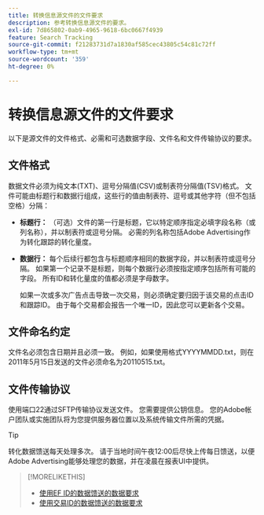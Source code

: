 ```yaml
---
title: 转换信息源文件的文件要求
description: 参考转换信息源文件的要求。
exl-id: 7d865802-0ab9-4965-9618-6bc0667f4939
feature: Search Tracking
source-git-commit: f21283731d7a1830af585cec43805c54c81c72ff
workflow-type: tm+mt
source-wordcount: '359'
ht-degree: 0%

---
```


# 转换信息源文件的文件要求

以下是源文件的文件格式、必需和可选数据字段、文件名和文件传输协议的要求。

## 文件格式

数据文件必须为纯文本(TXT)、逗号分隔值(CSV)或制表符分隔值(TSV)格式。 文件可能由标题行和数据行组成，这些行的值由制表符、逗号或其他字符（但不包括空格）分隔：

* **标题行：** （可选）文件的第一行是标题，它以特定顺序指定必填字段名称（或列名称），并以制表符或逗号分隔。 必需的列名称包括Adobe Advertising作为转化跟踪的转化量度。

* **数据行：** 每个后续行都包含与标题顺序相同的数据字段，并以制表符或逗号分隔。 如果第一个记录不是标题，则每个数据行必须按指定顺序包括所有可能的字段。 所有ID和转化量度的值都必须是字母数字。

  如果一次或多次广告点击导致一次交易，则必须确定要归因于该交易的点击ID和跟踪ID。 由于每个交易都会报告一个唯一ID，因此您可以更新各个交易。

## 文件命名约定

文件名必须包含日期并且必须一致。 例如，如果使用格式YYYYMMDD.txt，则在2011年5月15日发送的文件必须命名为20110515.txt。

## 文件传输协议

使用端口22通过SFTP传输协议发送文件。 您需要提供公钥信息。  您的Adobe帐户团队或实施团队将为您提供服务器位置以及系统传输文件所需的凭据。

>[!TIP]
>
>转化数据馈送每天处理多次。 请于当地时间午夜12:00后尽快上传每日馈送，以便Adobe Advertising能够处理您的数据，并在凌晨在报表UI中提供。

>[!MORELIKETHIS]
>
>* [使用EF ID的数据馈送的数据要求](/help/search-social-commerce/tracking/feed-ef-id-data-requirements.md)
>* [使用交易ID的数据馈送的数据要求](/help/search-social-commerce/tracking/feed-transaction-id-data-requirements.md)
